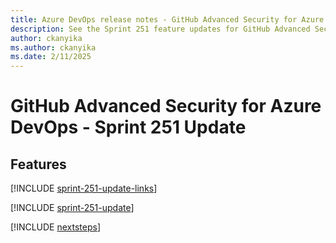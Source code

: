 ```yaml
---
title: Azure DevOps release notes - GitHub Advanced Security for Azure DevOps 251 Update
description: See the Sprint 251 feature updates for GitHub Advanced Security for Azure DevOps, including next steps.
author: ckanyika
ms.author: ckanyika
ms.date: 2/11/2025
---
```


# GitHub Advanced Security for Azure DevOps - Sprint 251 Update

## Features

[!INCLUDE [sprint-251-update-links](../includes/ghazdo/sprint-251-update-links.md)]

[!INCLUDE [sprint-251-update](../includes/ghazdo/sprint-251-update.md)]

[!INCLUDE [nextsteps](../includes/nextsteps.md)]

